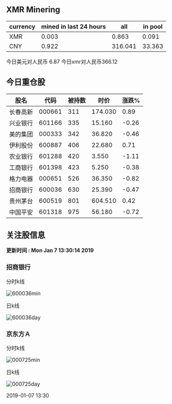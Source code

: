 ## XMR Minering

|currency|mined in last 24 hours|all|in pool|
|---|---|---|---|
|XMR|0.003|0.863|0.091|
|CNY|0.922|316.041|33.363|

今日美元对人民币 6.87	今日xmr对人民币366.12


## 今日重仓股 

|股名|代码|被持数|时价|涨跌%|
|---|---|---|---|---|
|长春高新|000661|311|174.030|0.89|
|兴业银行|601166|335|15.160|-0.26|
|美的集团|000333|342|36.820|-0.46|
|伊利股份|600887|406|22.680|0.71|
|农业银行|601288|420|3.550|-1.11|
|工商银行|601398|423|5.250|-0.38|
|格力电器|000651|526|36.350|-0.82|
|招商银行|600036|630|25.390|-0.47|
|贵州茅台|600519|801|604.510|0.42|
|中国平安|601318|975|56.180|-0.72|

## 关注股信息
**更新时间 : Mon Jan  7 13:30:14 2019**
### 招商银行 
分时k线

![600036min](http://image.sinajs.cn/newchart/min/n/sh600036.gif)

日k线

![600036day](http://image.sinajs.cn/newchart/daily/n/sh600036.gif)

### 京东方Ａ 
分时k线

![000725min](http://image.sinajs.cn/newchart/min/n/sz000725.gif)

日k线

![000725day](http://image.sinajs.cn/newchart/daily/n/sz000725.gif)

2019-01-07 13:30